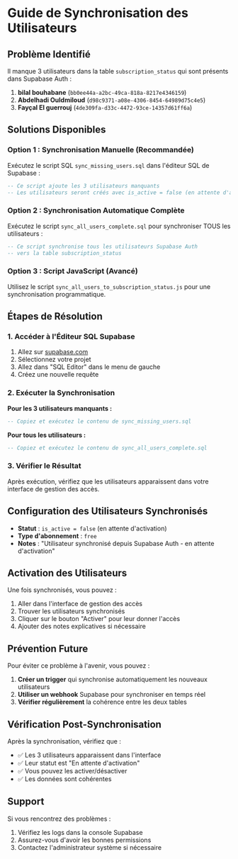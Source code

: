 # Guide de Synchronisation des Utilisateurs

## Problème Identifié

Il manque 3 utilisateurs dans la table `subscription_status` qui sont présents dans Supabase Auth :

1. **bilal bouhabane** (`bb0ee44a-a2bc-49ca-818a-8217e4346159`)
2. **Abdelhadi Ouldmiloud** (`d98c9371-a08e-4306-8454-64989d75c4e5`) 
3. **Fayçal El guerrouj** (`4de309fa-d33c-4472-93ce-14357d61ff6a`)

## Solutions Disponibles

### Option 1 : Synchronisation Manuelle (Recommandée)

Exécutez le script SQL `sync_missing_users.sql` dans l'éditeur SQL de Supabase :

```sql
-- Ce script ajoute les 3 utilisateurs manquants
-- Les utilisateurs seront créés avec is_active = false (en attente d'activation)
```

### Option 2 : Synchronisation Automatique Complète

Exécutez le script `sync_all_users_complete.sql` pour synchroniser TOUS les utilisateurs :

```sql
-- Ce script synchronise tous les utilisateurs Supabase Auth
-- vers la table subscription_status
```

### Option 3 : Script JavaScript (Avancé)

Utilisez le script `sync_all_users_to_subscription_status.js` pour une synchronisation programmatique.

## Étapes de Résolution

### 1. Accéder à l'Éditeur SQL Supabase

1. Allez sur [supabase.com](https://supabase.com)
2. Sélectionnez votre projet
3. Allez dans "SQL Editor" dans le menu de gauche
4. Créez une nouvelle requête

### 2. Exécuter la Synchronisation

**Pour les 3 utilisateurs manquants :**
```sql
-- Copiez et exécutez le contenu de sync_missing_users.sql
```

**Pour tous les utilisateurs :**
```sql
-- Copiez et exécutez le contenu de sync_all_users_complete.sql
```

### 3. Vérifier le Résultat

Après exécution, vérifiez que les utilisateurs apparaissent dans votre interface de gestion des accès.

## Configuration des Utilisateurs Synchronisés

- **Statut** : `is_active = false` (en attente d'activation)
- **Type d'abonnement** : `free`
- **Notes** : "Utilisateur synchronisé depuis Supabase Auth - en attente d'activation"

## Activation des Utilisateurs

Une fois synchronisés, vous pouvez :

1. Aller dans l'interface de gestion des accès
2. Trouver les utilisateurs synchronisés
3. Cliquer sur le bouton "Activer" pour leur donner l'accès
4. Ajouter des notes explicatives si nécessaire

## Prévention Future

Pour éviter ce problème à l'avenir, vous pouvez :

1. **Créer un trigger** qui synchronise automatiquement les nouveaux utilisateurs
2. **Utiliser un webhook** Supabase pour synchroniser en temps réel
3. **Vérifier régulièrement** la cohérence entre les deux tables

## Vérification Post-Synchronisation

Après la synchronisation, vérifiez que :

- ✅ Les 3 utilisateurs apparaissent dans l'interface
- ✅ Leur statut est "En attente d'activation"
- ✅ Vous pouvez les activer/désactiver
- ✅ Les données sont cohérentes

## Support

Si vous rencontrez des problèmes :

1. Vérifiez les logs dans la console Supabase
2. Assurez-vous d'avoir les bonnes permissions
3. Contactez l'administrateur système si nécessaire

